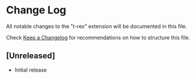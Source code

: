 # Change Log

All notable changes to the "t-rex" extension will be documented in this file.

Check [Keep a Changelog](http://keepachangelog.com/) for recommendations on how to structure this file.

## [Unreleased]

- Initial release
